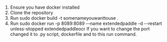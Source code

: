 1. Ensure you have docker installed
2. Clone the repository
3. Run sudo docker build -t somenameyouwanttouse .
4. Run sudo docker run -p 8089:8089 --name extendedpaddle -d --restart unless-stopped extendedpaddleocr
   If you want to change the port changed it to .py script, dockerfile and to this run command.
